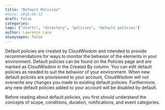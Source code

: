 ```yaml
---
title: "Default Policies"
#date: 2018-04-12
draft: false
categories:
tags: ["alerts", "directory", "policies", "default policies"]
author: Lawrence Lane
alwaysopen: false
---
```

Default policies are created by CloudWisdom and intended to provide recommendations for ways to monitor the behavior of the elements in your environment. Default policies can be found on the Policies page and are marked as CloudWisdom in the Created By column. You can edit default policies as needed to suit the behavior of your environment. When new default policies are provisioned to your account, CloudWisdom will not overwrite any changes you made to existing default policies. Furthermore, any new default policies added to your account will be disabled by default.

Before reading about default policies, you first should understand the concepts of scope, conditions, duration, notifications, and event categories.
